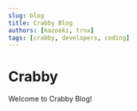 ```yaml
---
slug: blog
title: Crabby Blog
authors: [kazooki, trnx]
tags: [crabby, developers, coding]
---
```


# Crabby

Welcome to Crabby Blog!
